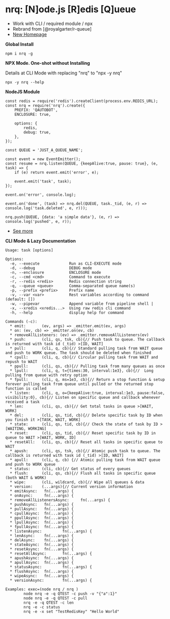 # nrq: [N]ode.js [R]edis [Q]ueue

* Work with CLI / required module / npx
* Rebrand from [@royalgarter/r-queue]
* [New Homepage](https://www.npmjs.com/package/nrq)

**Global Install**

    npm i nrq -g

**NPX Mode. One-shot without Installing**

Details at CLI Mode with replacing "nrq" to "npx -y nrq"

    npx -y nrq --help

**NodeJS Module**

    const redis = require('redis').createClient(process.env.REDIS_URL);
    const nrq = require('nrq').create({
        PREFIX: 'QAUTOBOT',
        ENCLOSURE: true,

        options: {
            redis,
            debug: true,
        },
    });

    const QUEUE = 'JUST_A_QUEUE_NAME';

    const event = new EventEmitter();
    const resume = nrq.listen(QUEUE, {keepAlive:true, pause: true}, (e, task) => {
        if (e) return event.emit('error', e);

        event.emit('task', task);
    });

    event.on('error', console.log);

    event.on('done', (task) => nrq.del(QUEUE, task._tid, (e, r) => console.log('task.deleted', e, r)));

    nrq.push(QUEUE, {data: 'a simple data'}, (e, r) => console.log('pushed', e, r));

 - [See more](https://github.com/royalgarter/r-queue/blob/main/test.js)

**CLI Mode & Lazy Documentation**

    Usage: task [options]

    Options:
      -e, --execute             Run as CLI-EXECUTE mode
      -d, --debug               DEBUG mode
      -n, --enclosure           ENCLOSURE mode
      -c, --cmd <cmd>           Command to execute
      -r, --redis <redis>       Redis connection string
      -q, --queue <queue>       Comma-separated queue name(s)
      -p, --prefix <prefix>     Prefix name
      -v, --var <var>           Rest variables according to command (default: [])
      -w, --pipevar             Append variable from pipeline shell |
      -x, --xredis <xredis...>  Using raw redis cli command
      -h, --help                display help for command

    Commands (-c):
      * emit:       (ev, args) => _emitter.emit(ev, args)
      * on: (ev, cb) => _emitter.on(ev, cb)
      * removeAllListeners: (ev) => _emitter.removeAllListeners(ev)
      * push:       (cli, qs, tsk, cb){// Push task to queue. The callback is returned with task id (_tid) >[ID, WAIT]
      * pull:       (cli, q, cb){// Standard pulling task from WAIT queue and push to WORK queue. The task should be deleted when finished
      * cpull:      (cli, q, cb){// Circular pulling task from WAIT and repush to WAIT
      * ppull:      (cli, qs, cb){// Pulling task from many queues as once
      * lpull:      (cli, q, t={times:30, interval:1e3}, cb){//  Long pulling from queue with retry option
      * fpull:      (cli, q, ms=1e3, cb){// Return a stop function & setup forever pulling task from queue until pulled or the returned stop function is called
      * listen:     (cli, q, o={keepAlive:true, interval:1e3, pause:false, visibility:0}, cb){// Listen on specific queue and callback whenever received a task
      * len:        (cli, qs, cb){// Get total tasks in queue >[WAIT, WORK]
      * del:        (cli, qs, tid, cb){// Delete specific task by ID when you finish it >[TASK, WAIT, WORK]
      * state:      (cli, qs, tid, cb){// Check the state of task by ID >[WAITING, WORKING]
      * reset:      (cli, qs, tid, cb){// Reset specific task by ID in queue to WAIT >[WAIT, WORK, ID]
      * resetAll:   (cli, qs, cb){// Reset all tasks in specific queue to WAIT
      * apush:      (cli, qs, tsk, cb){// Atomic push task to queue. The callback is returned with task id (_tid) >[ID, WAIT]
      * apull:      (cli, q, cb) {// Atomic pulling task from WAIT queue and push to WORK queue
      * status:     (cli, cb){// Get status of every queues
      * flush:      (cli, qs, cb){// Flush all tasks in specific queue (both WAIT & WORK)
      * wipe:       (cli, wildcard, cb){// Wipe all queues & data
      * version:    (...args){// Current version information
      * emitAsync:   fn(...args) {
      * onAsync:     fn(...args) {
      * removeAllListenersAsync:     fn(...args) {
      * pushAsync:   fn(...args) {
      * pullAsync:   fn(...args) {
      * cpullAsync:  fn(...args) {
      * ppullAsync:  fn(...args) {
      * lpullAsync:  fn(...args) {
      * fpullAsync:  fn(...args) {
      * listenAsync:         fn(...args) {
      * lenAsync:    fn(...args) {
      * delAsync:    fn(...args) {
      * stateAsync:  fn(...args) {
      * resetAsync:  fn(...args) {
      * resetAllAsync:       fn(...args) {
      * apushAsync:  fn(...args) {
      * apullAsync:  fn(...args) {
      * statusAsync:         fn(...args) {
      * flushAsync:  fn(...args) {
      * wipeAsync:   fn(...args) {
      * versionAsync:        fn(...args) {

    Examples: exec=(node nrq / nrq )
            node nrq -e -q QTEST -c push -v "{"a":1}"
            node nrq -e -q QTEST -c pull
            nrq -e -q QTEST -c len
            nrq -e -c status
            nrq -e -x set "TestRedisKey" "Hello World"

